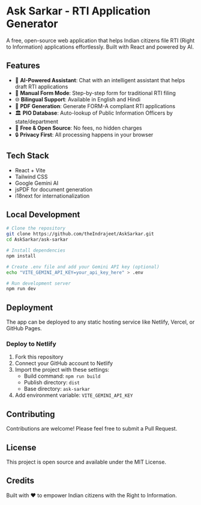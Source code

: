 # Ask Sarkar - RTI Application Generator

A free, open-source web application that helps Indian citizens file RTI (Right to Information) applications effortlessly. Built with React and powered by AI.

## Features

- 🤖 **AI-Powered Assistant**: Chat with an intelligent assistant that helps draft RTI applications
- 📝 **Manual Form Mode**: Step-by-step form for traditional RTI filing
- 🌐 **Bilingual Support**: Available in English and Hindi
- 📄 **PDF Generation**: Generate FORM-A compliant RTI applications
- 🏛️ **PIO Database**: Auto-lookup of Public Information Officers by state/department
- 💯 **Free & Open Source**: No fees, no hidden charges
- 🔒 **Privacy First**: All processing happens in your browser

## Tech Stack

- React + Vite
- Tailwind CSS
- Google Gemini AI
- jsPDF for document generation
- i18next for internationalization

## Local Development

```bash
# Clone the repository
git clone https://github.com/theIndrajeet/AskSarkar.git
cd AskSarkar/ask-sarkar

# Install dependencies
npm install

# Create .env file and add your Gemini API key (optional)
echo "VITE_GEMINI_API_KEY=your_api_key_here" > .env

# Run development server
npm run dev
```

## Deployment

The app can be deployed to any static hosting service like Netlify, Vercel, or GitHub Pages.

### Deploy to Netlify

1. Fork this repository
2. Connect your GitHub account to Netlify
3. Import the project with these settings:
   - Build command: `npm run build`
   - Publish directory: `dist`
   - Base directory: `ask-sarkar`
4. Add environment variable: `VITE_GEMINI_API_KEY`

## Contributing

Contributions are welcome! Please feel free to submit a Pull Request.

## License

This project is open source and available under the MIT License.

## Credits

Built with ❤️ to empower Indian citizens with the Right to Information.
